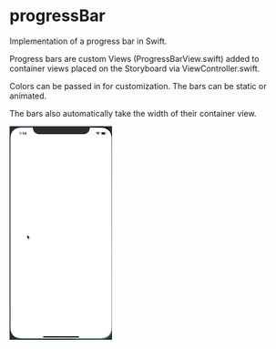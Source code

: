 # progressBar

Implementation of a progress bar in Swift.

Progress bars are custom Views (ProgressBarView.swift) added to container views placed on the Storyboard via ViewController.swift.

Colors can be passed in for customization. The bars can be static or animated.

The bars also automatically take the width of their container view.

<img src="progressBarAnim.gif" height=375 width=180/>
